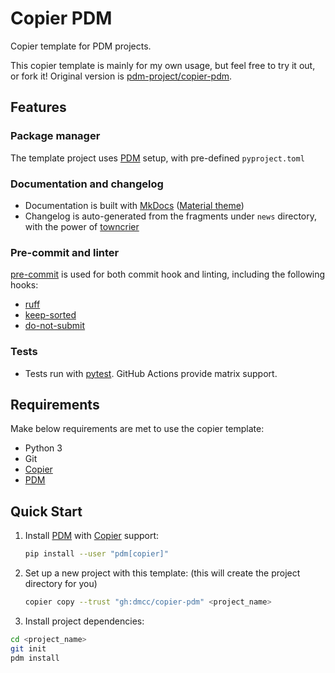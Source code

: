 # Copier PDM

Copier template for PDM projects.

This copier template is mainly for my own usage, but feel free to try it out, or fork it! Original version is [pdm-project/copier-pdm](https://github.com/pdm-project/copier-pdm).

## Features

### Package manager

The template project uses [PDM](https://pdm.fming.dev) setup, with pre-defined `pyproject.toml`

### Documentation and changelog

- Documentation is built with [MkDocs](https://github.com/mkdocs/mkdocs)
  ([Material theme](https://github.com/squidfunk/mkdocs-material))
- Changelog is auto-generated from the fragments under `news` directory, with the power of [towncrier](https://pypi.org/project/towncrier/)

### Pre-commit and linter

[pre-commit](https://pre-commit.com/) is used for both commit hook and linting, including the following hooks:

- [ruff](https://github.com/charliermarsh/ruff)
- [keep-sorted](https://github.com/google/keep-sorted)
- [do-not-submit](https://github.com/jlebar/pre-commit-hooks/blob/master/check_do_not_submit.py)

### Tests

- Tests run with [pytest](https://pytest.org/). GitHub Actions provide matrix support.

## Requirements

Make below requirements are met to use the copier template:

- Python 3
- Git
- [Copier](https://copier.readthedocs.io/en/stable/)
- [PDM](https://pdm.fming.dev)

## Quick Start

1. Install [PDM](https://pdm.fming.dev) with [Copier](https://copier.readthedocs.io/en/stable/) support:

    ```bash
    pip install --user "pdm[copier]"
    ```

2. Set up a new project with this template: (this will create the project directory for you)

   ```bash
   copier copy --trust "gh:dmcc/copier-pdm" <project_name>
   ```

3. Install project dependencies:

  ```bash
  cd <project_name>
  git init
  pdm install
  ```

